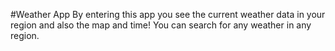 #Weather App
By entering this app you see the current weather data in your region and also the map and time!
You can search for any weather in any region.

